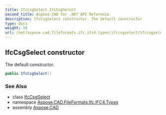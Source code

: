 ```yaml
---
title: IfcCsgSelect.IfcCsgSelect
second_title: Aspose.CAD for .NET API Reference
description: IfcCsgSelect constructor. The default constructor
type: docs
weight: 10
url: /net/aspose.cad.fileformats.ifc.ifc4.types/ifccsgselect/ifccsgselect/
---
```

## IfcCsgSelect constructor

The default constructor.

```csharp
public IfcCsgSelect()
```

### See Also

* class [IfcCsgSelect](../)
* namespace [Aspose.CAD.FileFormats.Ifc.IFC4.Types](../../ifccsgselect/)
* assembly [Aspose.CAD](../../../)


